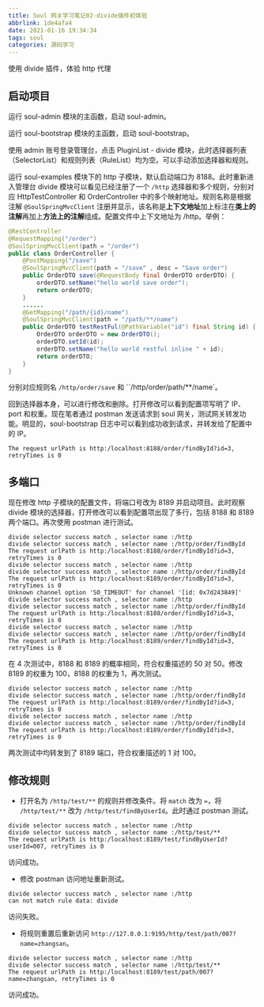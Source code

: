 ```yaml
---
title: Soul 网关学习笔记02-divide插件初体验
abbrlink: 1de4afa4
date: 2021-01-16 19:34:34
tags: soul
categories: 源码学习
---
```

使用 divide 插件，体验 http 代理
<!--more-->
## 启动项目

运行 soul-admin 模块的主函数，启动 soul-admin。

运行 soul-bootstrap 模块的主函数，启动 soul-bootstrap。

使用 admin 账号登录管理台，点击 PluginList - divide 模块，此时选择器列表（SelectorList）和规则列表（RuleList）均为空。可以手动添加选择器和规则。

运行 soul-examples 模块下的 http 子模块，默认启动端口为 8188。此时重新进入管理台 divide 模块可以看见已经注册了一个 `/http` 选择器和多个规则，分别对应 HttpTestController 和 OrderController 中的多个映射地址。规则名称是根据注解 `@SoulSpringMvcClient` 注册并显示，该名称是**上下文地址**加上标注在**类上的注解**再加上**方法上的注解**组成。配置文件中上下文地址为 /http。举例：

```java
@RestController
@RequestMapping("/order")
@SoulSpringMvcClient(path = "/order")
public class OrderController {
    @PostMapping("/save")
    @SoulSpringMvcClient(path = "/save" , desc = "Save order")
    public OrderDTO save(@RequestBody final OrderDTO orderDTO) {
        orderDTO.setName("hello world save order");
        return orderDTO;
    }
    ......
    @GetMapping("/path/{id}/name")
    @SoulSpringMvcClient(path = "/path/**/name")
    public OrderDTO testRestFul(@PathVariable("id") final String id) {
        OrderDTO orderDTO = new OrderDTO();
        orderDTO.setId(id);
        orderDTO.setName("hello world restful inline " + id);
        return orderDTO;
    }
}
```

分别对应规则名 `/http/order/save` 和 ``/http/order/path/**/name`。

回到选择器本身，可以进行修改和删除。打开修改可以看到配置项写明了 IP、port 和权重。现在笔者通过 postman 发送请求到 soul 网关，测试网关转发功能。明显的，soul-bootstrap 日志中可以看到成功收到请求，并转发给了配置中的 IP。

```log
The request urlPath is http:/localhost:8188/order/findById?id=3, retryTimes is 0
```

## 多端口

现在修改 http 子模块的配置文件，将端口号改为 8189 并启动项目。此时观察 divide 模块的选择器，打开修改可以看到配置项出现了多行，包括 8188 和 8189 两个端口。再次使用 postman 进行测试。

```log
divide selector success match , selector name :/http
divide selector success match , selector name :/http/order/findById
The request urlPath is http:/localhost:8188/order/findById?id=3, retryTimes is 0
divide selector success match , selector name :/http
divide selector success match , selector name :/http/order/findById
The request urlPath is http:/localhost:8189/order/findById?id=3, retryTimes is 0
Unknown channel option 'SO_TIMEOUT' for channel '[id: 0x7d243849]'
divide selector success match , selector name :/http
divide selector success match , selector name :/http/order/findById
The request urlPath is http:/localhost:8188/order/findById?id=3, retryTimes is 0
divide selector success match , selector name :/http
divide selector success match , selector name :/http/order/findById
The request urlPath is http:/localhost:8189/order/findById?id=3, retryTimes is 0
```

在 4 次测试中，8188 和 8189 的概率相同，符合权重描述的 50 对 50。修改 8189 的权重为 100，8188 的权重为 1，再次测试。

```log
divide selector success match , selector name :/http
divide selector success match , selector name :/http/order/findById
The request urlPath is http:/localhost:8189/order/findById?id=3, retryTimes is 0
divide selector success match , selector name :/http
divide selector success match , selector name :/http/order/findById
The request urlPath is http:/localhost:8189/order/findById?id=3, retryTimes is 0
```

两次测试中均转发到了 8189 端口，符合权重描述的 1 对 100。

## 修改规则

- 打开名为 `/http/test/**` 的规则并修改条件。将 `match` 改为 `=`，将 `/http/test/**` 改为 `/http/test/findByUserId`。此时通过 postman 测试。

```log
divide selector success match , selector name :/http
divide selector success match , selector name :/http/test/**
The request urlPath is http:/localhost:8189/test/findByUserId?userId=007, retryTimes is 0
```

访问成功。

- 修改 postman 访问地址重新测试。

```log
divide selector success match , selector name :/http
can not match rule data: divide
```

访问失败。

- 将规则重置后重新访问 `http://127.0.0.1:9195/http/test/path/007?name=zhangsan`。

```log
divide selector success match , selector name :/http
divide selector success match , selector name :/http/test/**
The request urlPath is http:/localhost:8189/test/path/007?name=zhangsan, retryTimes is 0
```

访问成功。
